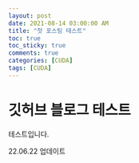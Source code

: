 ```yaml
---
layout: post
date: 2021-08-14 03:00:00 AM
title: "첫 포스팅 테스트"
toc: true
toc_sticky: true
comments: true
categories: [CUDA]
tags: [CUDA]
---
```


# 깃허브 블로그 테스트

테스트입니다.

22.06.22 업데이트